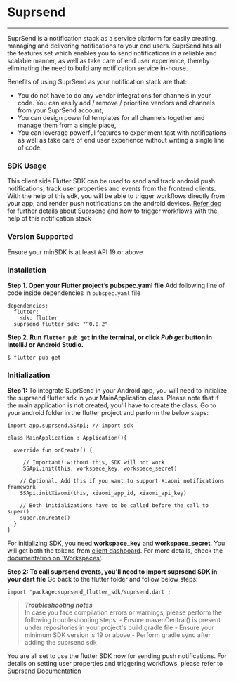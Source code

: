 # Suprsend
---
SuprSend is a notification stack as a service platform for easily creating, managing and delivering notifications to your end users. SuprSend has all the features set which enables you to send notifications in a reliable and scalable manner, as well as take care of end user experience, thereby eliminating the need to build any notification service in-house.

Benefits of using SuprSend as your notification stack are that:
  * You do not have to do any vendor integrations for channels in your code. You can easily add / remove / prioritize vendors and channels from your SuprSend account,
  * You can design powerful templates for all channels together and manage them from a single place,
  * You can leverage powerful features to experiment fast with notifications as well as take care of end user experience without writing a single line of code.

### SDK Usage
This client side Flutter SDK can be used to send and track android push notifications, track user properties and events from the frontend clients. With the help of this sdk, you will be able to trigger workflows directly from your app, and render push notifications on the android devices. [Refer doc](https://docs.suprsend.com/docs/getting-started) for further details about Suprsend and how to trigger workflows with the help of this notification stack

### Version Supported

Ensure your minSDK is at least API 19 or above

### Installation
**Step 1. Open your Flutter project’s pubspec.yaml file**
Add following line of code inside dependencies in `pubspec.yaml` file
```
dependencies:
  flutter:
  	sdk: flutter
  suprsend_flutter_sdk: "^0.0.2"
```

**Step 2. Run `flutter pub get` in the terminal, or click *Pub get* button in IntelliJ or Android Studio.** 
```
$ flutter pub get
```

### Initialization
**Step 1:** To integrate SuprSend in your Android app, you will need to initialize the suprsend flutter sdk in your MainApplication class. Please note that if the main application is not created, you'll have to create the class.
Go to your android folder in the flutter project and perform the below steps:
```
import app.suprsend.SSApi; // import sdk

class MainApplication : Application(){
  
  override fun onCreate() {
  
  	 // Important! without this, SDK will not work
 	 SSApi.init(this, workspace_key, workspace_secret)
    
  	// Optional. Add this if you want to support Xiaomi notifications framework
  	SSApi.initXiaomi(this, xiaomi_app_id, xiaomi_api_key)
    
  	// Both initializations have to be called before the call to super()
 	super.onCreate()
  }
}
```

For initializing SDK, you need **workspace_key** and **workspace_secret**. You will get both the tokens from [client dashboard](https://app.suprsend.com/). For more details, check the [documentation on 'Workspaces'](https://docs.suprsend.com/docs/workspace).

**Step 2: To call suprsend events, you'll need to import suprsend SDK in your dart file** 
Go back to the flutter folder and follow below steps:
```
import 'package:suprsend_flutter_sdk/suprsend.dart';
```
> **_Troubleshooting notes_**  
In case you face compilation errors or warnings, please perform the following troubleshooting steps:
    - Ensure mavenCentral() is present under repositories in your project's build.gradle file
    - Ensure your minimum SDK version is 19 or above
    - Perform gradle sync after adding the suprsend sdk

You are all set to use the flutter SDK now for sending push notifications. For details on setting user properties and triggering workflows, please refer to [Suprsend Documentation]("https://docs.suprsend.com/docs/getting-started")

